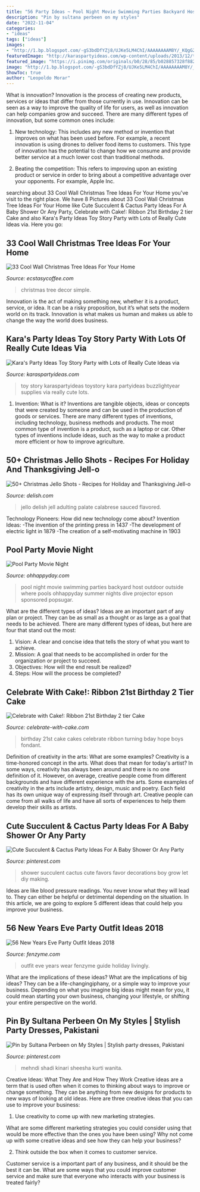 ```yaml
---
title: "56 Party Ideas ~ Pool Night Movie Swimming Parties Backyard Host Outdoor Outside Where Pools Ohhappyday Summer Nights Dive Projector Epson Sponsored Popsugar"
description: "Pin by sultana perbeen on my styles"
date: "2022-11-04"
categories:
- "ideas"
tags: ["ideas"]
images:
- "http://1.bp.blogspot.com/-gS3bdDfYZj8/UJKe5LM4ChI/AAAAAAAAM8Y/_KQgG2tPQXo/s1600/IMG_1224_new.jpg"
featuredImage: "http://karaspartyideas.com/wp-content/uploads/2013/12/toy-39.jpg"
featured_image: "https://i.pinimg.com/originals/b0/28/85/b028857328f882a4bc13d1d7c2e43ed3.jpg"
image: "http://1.bp.blogspot.com/-gS3bdDfYZj8/UJKe5LM4ChI/AAAAAAAAM8Y/_KQgG2tPQXo/s1600/IMG_1224_new.jpg"
ShowToc: true
author: "Leopoldo Morar"
---
```



What is innovation?
Innovation is the process of creating new products, services or ideas that differ from those currently in use. Innovation can be seen as a way to improve the quality of life for users, as well as innovation can help companies grow and succeed. There are many different types of innovation, but some common ones include:
1. New technology: This includes any new method or invention that improves on what has been used before. For example, a recent innovation is using drones to deliver food items to customers. This type of innovation has the potential to change how we consume and provide better service at a much lower cost than traditional methods.

2. Beating the competition: This refers to improving upon an existing product or service in order to bring about a competitive advantage over your opponents. For example, Apple Inc.

	

		
searching about 33 Cool Wall Christmas Tree Ideas For Your Home you've visit to the right place. We have 8 Pictures about 33 Cool Wall Christmas Tree Ideas For Your Home like Cute Succulent &amp; Cactus Party Ideas For A Baby Shower Or Any Party, Celebrate with Cake!: Ribbon 21st Birthday 2 tier Cake and also Kara&#039;s Party Ideas Toy Story Party with Lots of Really Cute Ideas via. Here you go:
		
    
## 33 Cool Wall Christmas Tree Ideas For Your Home

<img loading=lazy src="https://i0.wp.com/www.ecstasycoffee.com/wp-content/uploads/2016/11/wall-christmas-tree-ideas31.jpg?resize=678%2C950" onerror="this.onerror=null;this.src='https://tse3.mm.bing.net/th?id=OIP.K-WVs1fIPeWuBaArtcakawHaKY&amp;pid=15.1';" alt="33 Cool Wall Christmas Tree Ideas For Your Home">

_Source: ecstasycoffee.com_

>christmas tree decor simple. 

	

Innovation is the act of making something new, whether it is a product, service, or idea. It can be a risky proposition, but it’s what sets the modern world on its track. Innovation is what makes us human and makes us able to change the way the world does business.

    
## Kara&#039;s Party Ideas Toy Story Party With Lots Of Really Cute Ideas Via

<img loading=lazy src="http://karaspartyideas.com/wp-content/uploads/2013/12/toy-39.jpg" onerror="this.onerror=null;this.src='https://tse4.mm.bing.net/th?id=OIP.ccTo_qF04YZ1ZPqPvChDXAHaLI&amp;pid=15.1';" alt="Kara&#039;s Party Ideas Toy Story Party with Lots of Really Cute Ideas via">

_Source: karaspartyideas.com_

>toy story karaspartyideas toystory kara partyideas buzzlightyear supplies via really cute lots. 

	

1. Invention: What is it?
Inventions are tangible objects, ideas or concepts that were created by someone and can be used in the production of goods or services. There are many different types of inventions, including technology, business methods and products. The most common type of invention is a product, such as a laptop or car. Other types of inventions include ideas, such as the way to make a product more efficient or how to improve agriculture.

    
## 50+ Christmas Jello Shots - Recipes For Holiday And Thanksgiving Jell-o

<img loading=lazy src="http://del.h-cdn.co/assets/15/45/1446573833-delish-thanksgiving-cranberry-jello-shots-vertical.png" onerror="this.onerror=null;this.src='https://tse3.mm.bing.net/th?id=OIP.tQpNeLtx0WQTktJIhGmG0gHaLJ&amp;pid=15.1';" alt="50+ Christmas Jello Shots - Recipes for Holiday and Thanksgiving Jell-o">

_Source: delish.com_

>jello delish jell adulting palate calabrese sauced flavored. 

	

Technology Pioneers: How did new technology come about?
Invention Ideas: 
-The invention of the printing press in 1437 
-The development of electric light in 1879 
-The creation of a self-motivating machine in 1903

    
## Pool Party Movie Night

<img loading=lazy src="http://d2c5oomqu2hs08.cloudfront.net/wp-content/uploads/2014/08/EPSONPOOLPARTY8.jpg" onerror="this.onerror=null;this.src='https://tse1.mm.bing.net/th?id=OIP.2Rwuo8WnAm8hqOi4lW7EHQHaLH&amp;pid=15.1';" alt="Pool Party Movie Night">

_Source: ohhappyday.com_

>pool night movie swimming parties backyard host outdoor outside where pools ohhappyday summer nights dive projector epson sponsored popsugar. 

	

What are the different types of ideas?
Ideas are an important part of any plan or project. They can be as small as a thought or as large as a goal that needs to be achieved. There are many different types of ideas, but here are four that stand out the most: 
1) Vision: A clear and concise idea that tells the story of what you want to achieve.
2) Mission: A goal that needs to be accomplished in order for the organization or project to succeed.
3) Objectives: How will the end result be realized? 
4) Steps: How will the process be completed?

    
## Celebrate With Cake!: Ribbon 21st Birthday 2 Tier Cake

<img loading=lazy src="http://1.bp.blogspot.com/-gS3bdDfYZj8/UJKe5LM4ChI/AAAAAAAAM8Y/_KQgG2tPQXo/s1600/IMG_1224_new.jpg" onerror="this.onerror=null;this.src='https://tse2.mm.bing.net/th?id=OIP.OmPMI_IM5TS0Xtd2Ikv6GgHaLt&amp;pid=15.1';" alt="Celebrate with Cake!: Ribbon 21st Birthday 2 tier Cake">

_Source: celebrate-with-cake.com_

>birthday 21st cake cakes celebrate ribbon turning bday hope boys fondant. 

	

Definition of creativity in the arts: What are some examples?
Creativity is a time-honored concept in the arts. What does that mean for today's artist? In some ways, creativity has always been around and there is no one definition of it. However, on average, creative people come from different backgrounds and have different experience with the arts. 
Some examples of creativity in the arts include artistry, design, music and poetry. Each field has its own unique way of expressing itself through art. Creative people can come from all walks of life and have all sorts of experiences to help them develop their skills as artists.

    
## Cute Succulent &amp; Cactus Party Ideas For A Baby Shower Or Any Party

<img loading=lazy src="https://i.pinimg.com/originals/b0/28/85/b028857328f882a4bc13d1d7c2e43ed3.jpg" onerror="this.onerror=null;this.src='https://tse4.mm.bing.net/th?id=OIP.SCc6Xjvn83U0yB_T2kykVAHaJ4&amp;pid=15.1';" alt="Cute Succulent &amp; Cactus Party Ideas For A Baby Shower Or Any Party">

_Source: pinterest.com_

>shower succulent cactus cute favors favor decorations boy grow let diy making. 

	

Ideas are like blood pressure readings. You never know what they will lead to. They can either be helpful or detrimental depending on the situation. In this article, we are going to explore 5 different ideas that could help you improve your business.

    
## 56 New Years Eve Party Outfit Ideas 2018

<img loading=lazy src="http://www.fenzyme.com/wp-content/uploads/2015/11/New-Years-Eve-Party-Outfit-Ideas-2016-71.jpg" onerror="this.onerror=null;this.src='https://tse1.mm.bing.net/th?id=OIP.EkQEJflmNgiGbzOD-sEK6gHaLH&amp;pid=15.1';" alt="56 New Years Eve Party Outfit Ideas 2018">

_Source: fenzyme.com_

>outfit eve years wear fenzyme guide holiday livingly. 

	

What are the implications of these ideas?
What are the implications of big ideas? They can be a life-changingiphany, or a simple way to improve your business. Depending on what you imagine big ideas might mean for you, it could mean starting your own business, changing your lifestyle, or shifting your entire perspective on the world.

    
## Pin By Sultana Perbeen On My Styles | Stylish Party Dresses, Pakistani

<img loading=lazy src="https://i.pinimg.com/736x/3c/9d/bc/3c9dbc7ddbec96d1da4622fba7374ffe.jpg" onerror="this.onerror=null;this.src='https://tse4.mm.bing.net/th?id=OIP.jSpdyL1EmW0c2fYbW1N2AAHaMv&amp;pid=15.1';" alt="Pin by Sultana Perbeen on My Styles | Stylish party dresses, Pakistani">

_Source: pinterest.com_

>mehndi shadi kinari sheesha kurti wanita. 

	

Creative Ideas: What They Are and How They Work
Creative ideas are a term that is used often when it comes to thinking about ways to improve or change something. They can be anything from new designs for products to new ways of looking at old ideas. Here are three creative ideas that you can use to improve your business:
1) Use creativity to come up with new marketing strategies.

What are some different marketing strategies you could consider using that would be more effective than the ones you have been using? Why not come up with some creative ideas and see how they can help your business?

2) Think outside the box when it comes to customer service.

Customer service is a important part of any business, and it should be the best it can be. What are some ways that you could improve customer service and make sure that everyone who interacts with your business is treated fairly?

